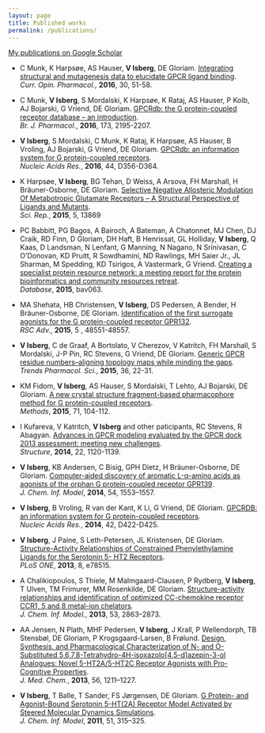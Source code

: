 ```yaml
---
layout: page
title: Published works
permalink: /publications/
---
```


[My publications on Google Scholar](https://scholar.google.com/citations?user=dEWfpRsAAAAJ)

* C Munk, K Harpsøe, AS Hauser, **V Isberg**, DE Gloriam.
[Integrating structural and mutagenesis data to elucidate GPCR ligand binding][15].  
*Curr. Opin. Pharmacol.*, **2016**, 30, 51-58.

[15]: http://dx.doi.org/10.1016/j.coph.2016.07.003

* C Munk, **V Isberg**, S Mordalski, K Harpsøe, K Rataj, AS Hauser, P Kolb, AJ Bojarski, G Vriend, DE Gloriam.
[GPCRdb: the G protein-coupled receptor database – an introduction][14].  
*Br. J. Pharmacol.*, **2016**, 173, 2195-2207.

[14]: http://dx.doi.org/10.1111/bph.13509

* **V Isberg**, S Mordalski, C Munk, K Rataj, K Harpsøe, AS Hauser, B Vroling, AJ Bojarski, G Vriend, DE Gloriam.
[GPCRdb: an information system for G protein-coupled receptors][13].  
*Nucleic Acids Res.*, **2016**, 44, D356-D364.

[13]: http://dx.doi.org/10.1093/nar/gkv1178

* K Harpsøe, **V Isberg**, BG Tehan, D Weiss, A Arsova, FH Marshall, H Bräuner-Osborne, DE Gloriam.
[Selective Negative Allosteric Modulation Of Metabotropic Glutamate Receptors – A Structural Perspective of Ligands and Mutants][12].  
*Sci. Rep.*, **2015**, 5, 13869

[12]: http://dx.doi.org/10.1038%2Fsrep13869

* PC Babbitt, PG Bagos, A Bairoch, A Bateman, A Chatonnet, MJ Chen, DJ Craik, RD Finn, D Gloriam, DH Haft, B Henrissat, GL Holliday, **V Isberg**, Q Kaas, D Landsman, N Lenfant, G Manning, N Nagano, N Srinivasan, C O’Donovan, KD Pruitt, R Sowdhamini, ND Rawlings, MH Saier Jr., JL Sharman, M Spedding, KD Tsirigos, A Vastermark, G Vriend.
[Creating a specialist protein resource network: a meeting report for the protein bioinformatics and community resources retreat][11].  
*Database*, **2015**, bav063.

[11]: http://dx.doi.org/10.1093/database/bav063

* MA Shehata, HB Christensen, **V Isberg**, DS Pedersen, A Bender, H Bräuner-Osborne, DE Gloriam.
[Identification of the first surrogate agonists for the G protein-coupled receptor GPR132][10].  
*RSC Adv.*, **2015**, 5 , 48551-48557.

[10]: http://dx.doi.org/10.1039/C5RA04804D

* **V Isberg**, C de Graaf, A Bortolato, V Cherezov, V Katritch, FH Marshall, S Mordalski, J-P Pin, RC Stevens, G Vriend, DE Gloriam.
[Generic GPCR residue numbers–aligning topology maps while minding the gaps][9].  
*Trends Pharmacol. Sci.*, **2015**, 36, 22-31.

[9]: http://dx.doi.org/10.1016/j.tips.2014.11.001

* KM Fidom, **V Isberg**, AS Hauser, S Mordalski, T Lehto, AJ Bojarski, DE Gloriam.
[A new crystal structure fragment-based pharmacophore method for G protein-coupled receptors][8].  
*Methods*, **2015**, 71, 104-112.

[8]: http://dx.doi.org/10.1016/j.ymeth.2014.09.009

* I Kufareva, V Katritch, **V Isberg** and other paticipants, RC Stevens, R Abagyan.
[Advances in GPCR modeling evaluated by the GPCR dock 2013 assessment: meeting new challenges][7].  
*Structure*, **2014**, 22, 1120-1139.

[7]: http://dx.doi.org/10.1016/j.str.2014.06.012

* **V Isberg**, KB Andersen, C Bisig, GPH Dietz, H Bräuner-Osborne, DE Gloriam.
[Computer-aided discovery of aromatic L-α-amino acids as agonists of the orphan G protein-coupled receptor GPR139][6].  
*J. Chem. Inf. Model*, **2014**, 54, 1553–1557.

[6]: http://dx.doi.org/10.1021/ci500197a

* **V Isberg**, B Vroling, R van der Kant, K Li, G Vriend, DE Gloriam.
[GPCRDB: an information system for G protein-coupled receptors][5].  
*Nucleic Acids Res.*, **2014**, 42, D422-D425.

[5]: http://dx.doi.org/10.1093/nar/gkt1255

* **V Isberg**, J Paine, S Leth-Petersen, JL Kristensen, DE Gloriam.
[Structure-Activity Relationships of Constrained Phenylethylamine Ligands for the Serotonin 5- HT2 Receptors][4].  
*PLoS ONE*, **2013**, 8, e78515.

[4]: http://dx.doi.org/10.1371/journal.pone.0078515

* A Chalikiopoulos, S Thiele, M Malmgaard-Clausen, P Rydberg, **V Isberg**, T Ulven, TM Frimurer, MM Rosenkilde, DE Gloriam.
[Structure-activity relationships and identification of optimized CC-chemokine receptor CCR1, 5 and 8 metal-ion chelators][3].  
*J. Chem. Inf. Model.*, **2013**, 53, 2863–2873.

[3]: http://dx.doi.org/10.1021/ci4003848

* AA Jensen, N Plath, MHF Pedersen, **V Isberg**, J Krall, P Wellendorph, TB Stensbøl, DE Gloriam, P Krogsgaard-Larsen, B Frølund.
[Design, Synthesis, and Pharmacological Characterization of N- and O-Substituted 5,6,7,8-Tetrahydro-4H-isoxazolo[4,5-d]azepin-3-ol Analogues: Novel 5-HT2A/5-HT2C Receptor Agonists with Pro-Cognitive Properties][2].  
*J. Med. Chem.*, **2013**, 56, 1211–1227.

[2]: http://dx.doi.org/10.1021/jm301656h

* **V Isberg**, T Balle, T Sander, FS Jørgensen, DE Gloriam.
[G Protein- and Agonist-Bound Serotonin 5-HT(2A) Receptor Model Activated by Steered Molecular Dynamics Simulations][1].  
*J. Chem. Inf. Model*, **2011**, 51, 315–325.

[1]: http://dx.doi.org/10.1021/ci100402f
